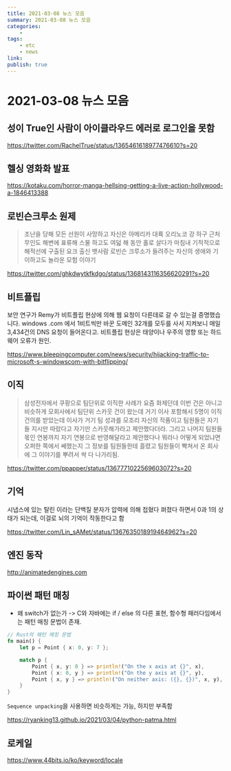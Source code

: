 ```yaml
---
title: 2021-03-08 뉴스 모음
summary: 2021-03-08 뉴스 모음
categories:
    - 
tags:
    - etc
    - news
link: 
publish: true
---
```


# 2021-03-08 뉴스 모음

## 성이 True인 사람이 아이클라우드 에러로 로그인을 못함

<https://twitter.com/RachelTrue/status/1365461618977476610?s=20>

## 헬싱 영화화 발표

<https://kotaku.com/horror-manga-hellsing-getting-a-live-action-hollywood-a-1846413388>

## 로빈슨크루소 원제

> 조난을 당해 모든 선원이 사망하고 자신은 아메리카 대륙 오리노코 강 하구 근처 무인도 해변에 표류해 스물 하고도 여덟 해 동안 홀로 살다가 마침내 기적적으로 해적선에 구출된 요크 출신 뱃사람 로빈슨 크루소가 들려주는 자신의 생애와 기이하고도 놀라운 모험 이야기

<https://twitter.com/ghkdwytkfkdgo/status/1368143116356620291?s=20>

## 비트플립

보안 연구가 Remy가 비트플립 현상에 의해 웹 요청이 다른데로 갈 수 있는걸 증명했습니다. windows .com 에서 1비트씩만 바꾼 도메인 32개를 모두를 사서 지켜보니 매일 3,434건의 DNS 요청이 들어온다고. 비트플립 현상은 태양이나 우주의 영향 또는 하드웨어 오류가 원인.

<https://www.bleepingcomputer.com/news/security/hijacking-traffic-to-microsoft-s-windowscom-with-bitflipping/>

## 이직

> 삼성전자에서 쿠팡으로 팀단위로 이직한 사례가 요즘 화제던데 이번 건은 아니고 비슷하게 모회사에서 팀단위 스카웃 건이 왔는데 거기 이사 포함해서 5명이 이직 건의를 받았는데 이사가 거기 팀 성과를 모조리 자신의 작품이고 팀원들은 자기들 지시만 따랐다고 자기만 스카웃해가라고 제안했다더라. 그리고 나머지 팀원들 몫인 연봉까지 자기 연봉으로 반영해달라고 제안했다나 뭐라나 어떻게 되었냐면 오퍼한 쪽에서 쎄했는지 그 정보를 팀원들한테 흘렸고 팀원들이 빡쳐서 온 회사에 그 이야기를 뿌려서 싹 다 나가리됨.

<https://twitter.com/ppapper/status/1367771022569603072?s=20>

## 기억

시냅스에 있는 탈린 이라는 단백질 분자가 압력에 의해 접혔다 펴졌다 하면서 0과 1의 상태가 되는데, 이걸로 뇌의 기억이 작동한다고 함

<https://twitter.com/Lin_sAMet/status/1367635018919464962?s=20>

## 엔진 동작

<http://animatedengines.com>

## 파이썬 패턴 매칭

- 왜 switch가 없는가 -> C와 자바에는 if / else 의 다른 표현, 함수형 패러다임에서는 패턴 매칭 문법이 존재.

```rust
// Rust의 패턴 매칭 문법
fn main() {
    let p = Point { x: 0, y: 7 };

    match p {
        Point { x, y: 0 } => println!("On the x axis at {}", x),
        Point { x: 0, y } => println!("On the y axis at {}", y),
        Point { x, y } => println!("On neither axis: ({}, {})", x, y),
    }
}
```

`Sequence unpacking`을 사용하면 비슷하게는 가능, 하지만 부족함

<https://ryanking13.github.io/2021/03/04/python-patma.html>

## 로케일

<https://www.44bits.io/ko/keyword/locale>
